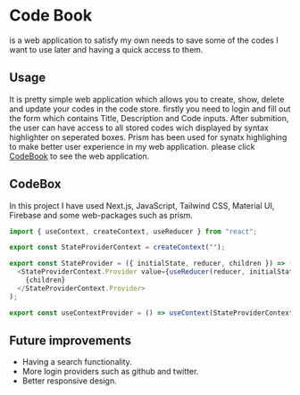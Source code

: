 # Code Book

is a web application to satisfy my own needs to save some of the codes I want to use later and having a quick access to them.

## Usage

It is pretty simple web application which allows you to create, show, delete and update your codes in the code store. firstly you need to login and fill out the form which contains Title, Description and Code inputs. After submition, the user can have access to all stored codes wich displayed by syntax highlighter on seperated boxes. Prism has been used for synatx highlighing to make better user experience in my web application. please click [CodeBook](https://code-book.vercel.app/) to see the web application.

## CodeBox

In this project I have used Next.js, JavaScript, Tailwind CSS, Material UI, Firebase and some web-packages such as prism.

```javascript
import { useContext, createContext, useReducer } from "react";

export const StateProviderContext = createContext("");

export const StateProvider = ({ initialState, reducer, children }) => (
  <StateProviderContext.Provider value={useReducer(reducer, initialState)}>
    {children}
  </StateProviderContext.Provider>
);

export const useContextProvider = () => useContext(StateProviderContext);
```

## Future improvements

- Having a search functionality.
- More login providers such as github and twitter.
- Better responsive design.
